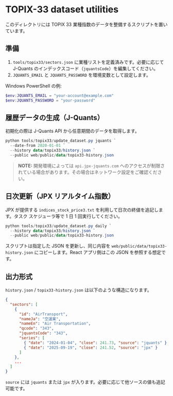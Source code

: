 ﻿# TOPIX-33 dataset utilities

このディレクトリには TOPIX 33 業種指数のデータを整備するスクリプトを置いています。

## 準備

1. `tools/topix33/sectors.json` に業種リストを定義済みです。必要に応じて J-Quants のインデックスコード（`jquantsCode`）を編集してください。
2. `JQUANTS_EMAIL` と `JQUANTS_PASSWORD` を環境変数として設定します。

Windows PowerShell の例:

```powershell
$env:JQUANTS_EMAIL = "your-account@example.com"
$env:JQUANTS_PASSWORD = "your-password"
```

## 履歴データの生成（J-Quants）

初期化の際は J-Quants API から任意期間のデータを取得します。

```powershell
python tools/topix33/update_dataset.py jquants `
  --date-from 2020-01-01 `
  --history data/topix33/history.json `
  --public web/public/data/topix33-history.json
```

> **NOTE:** 開発環境によっては `api.jpx-jquants.com` へのアクセスが制限されている場合があります。その場合はネットワーク設定をご確認ください。

## 日次更新（JPX リアルタイム指数）

JPX が提供する `indices_stock_price3.txt` を利用して日次の終値を追記します。タスク スケジューラ等で 1 日 1 回実行してください。

```powershell
python tools/topix33/update_dataset.py daily `
  --history data/topix33/history.json `
  --public web/public/data/topix33-history.json
```

スクリプトは指定した JSON を更新し、同じ内容を `web/public/data/topix33-history.json` にコピーします。React アプリ側はこの JSON を参照する想定です。

## 出力形式

`history.json` / `topix33-history.json` は以下のような構造になります。

```json
{
  "sectors": [
    {
      "id": "AirTransport",
      "nameJa": "空運業",
      "nameEn": "Air Transportation",
      "qcode": "343",
      "jquantsCode": "343",
      "series": [
        { "date": "2024-01-04", "close": 241.73, "source": "jquants" },
        { "date": "2025-09-19", "close": 241.52, "source": "jpx" }
      ]
    },
    ...
  ]
}
```

`source` には `jquants` または `jpx` が入ります。必要に応じて他ソースの値も追記可能です。


